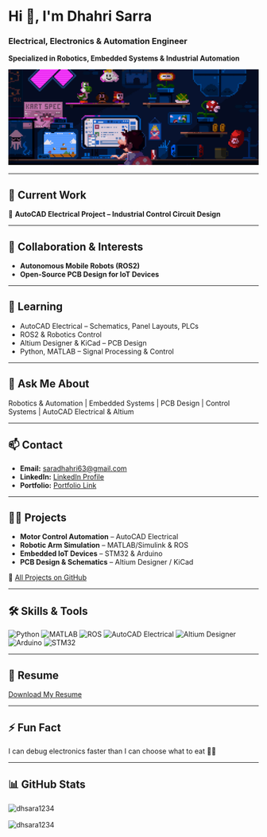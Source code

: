 # Hi 👋, I'm Dhahri Sarra

### Electrical, Electronics & Automation Engineer  
**Specialized in Robotics, Embedded Systems & Industrial Automation**

![header](https://raw.githubusercontent.com/mhardik003/mhardik003/main/gifs/mario.gif)

---

## 💼 Current Work
🔭 **AutoCAD Electrical Project – Industrial Control Circuit Design**  


---

## 👯 Collaboration & Interests
- **Autonomous Mobile Robots (ROS2)** 
- **Open-Source PCB Design for IoT Devices** 

---

## 🌱 Learning
- AutoCAD Electrical – Schematics, Panel Layouts, PLCs  
- ROS2 & Robotics Control  
- Altium Designer & KiCad – PCB Design  
- Python, MATLAB – Signal Processing & Control  

---

## 💬 Ask Me About
Robotics & Automation | Embedded Systems | PCB Design | Control Systems | AutoCAD Electrical & Altium

---

## 📫 Contact
- **Email:** saradhahri63@gmail.com
- **LinkedIn:** [LinkedIn Profile](https://www.linkedin.com/in/sarra-dhahri-35a38819a/)  
- **Portfolio:** [Portfolio Link](https://github.com/dhsara1234/dhsara1234)  

---

## 👨‍💻 Projects
- **Motor Control Automation** – AutoCAD Electrical  
- **Robotic Arm Simulation** – MATLAB/Simulink & ROS  
- **Embedded IoT Devices** – STM32 & Arduino  
- **PCB Design & Schematics** – Altium Designer / KiCad  

📂 [All Projects on GitHub](https://github.com/dhsara1234)

---

## 🛠️ Skills & Tools
![Python](https://img.shields.io/badge/Python-3776AB?style=for-the-badge&logo=python&logoColor=white)
![MATLAB](https://img.shields.io/badge/MATLAB-0076A8?style=for-the-badge&logo=matlab&logoColor=white)
![ROS](https://img.shields.io/badge/ROS-22314E?style=for-the-badge&logo=ros&logoColor=white)
![AutoCAD Electrical](https://img.shields.io/badge/AutoCAD%20Electrical-E41B17?style=for-the-badge&logo=autodesk&logoColor=white)
![Altium Designer](https://img.shields.io/badge/Altium%20Designer-F13A3A?style=for-the-badge&logo=altium&logoColor=white)
![Arduino](https://img.shields.io/badge/Arduino-00979D?style=for-the-badge&logo=arduino&logoColor=white)
![STM32](https://img.shields.io/badge/STM32-4CC61E?style=for-the-badge&logo=stmicroelectronics&logoColor=white)

---

## 📄 Resume
[Download My Resume](https://drive.google.com/file/d/1XQ_8KIwIbNX-eFFbXkz4HfvB9fnaLG9c/view?usp=sharing)

---

## ⚡ Fun Fact
I can debug electronics faster than I can choose what to eat 🍕😂  


---

## 📊 GitHub Stats


<p><img align="center" src="https://github-readme-stats.vercel.app/api/top-langs?username=dhsara1234&show_icons=true&locale=en&layout=compact" alt="dhsara1234" /></p>

<p><img align="center" src="https://github-readme-streak-stats.herokuapp.com/?user=dhsara1234&" alt="dhsara1234" /></p>


###
